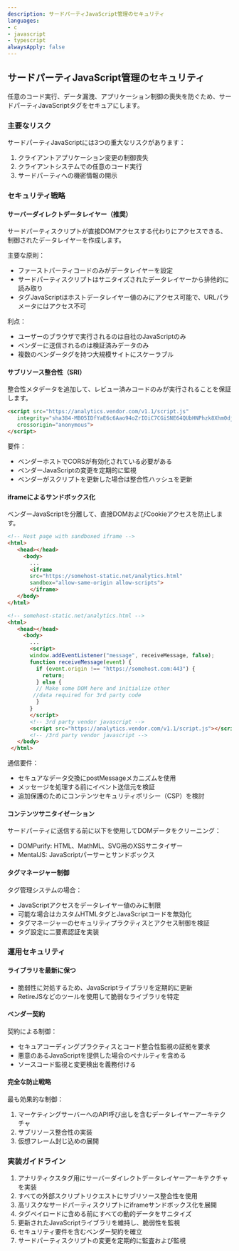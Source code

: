 ```yaml
---
description: サードパーティJavaScript管理のセキュリティ
languages:
- c
- javascript
- typescript
alwaysApply: false
---
```


## サードパーティJavaScript管理のセキュリティ

任意のコード実行、データ漏洩、アプリケーション制御の喪失を防ぐため、サードパーティJavaScriptタグをセキュアにします。

### 主要なリスク

サードパーティJavaScriptには3つの重大なリスクがあります：
1. クライアントアプリケーション変更の制御喪失
2. クライアントシステムでの任意のコード実行
3. サードパーティへの機密情報の開示

### セキュリティ戦略

#### サーバーダイレクトデータレイヤー（推奨）
サードパーティスクリプトが直接DOMアクセスする代わりにアクセスできる、制御されたデータレイヤーを作成します。

主要な原則：
- ファーストパーティコードのみがデータレイヤーを設定
- サードパーティスクリプトはサニタイズされたデータレイヤーから排他的に読み取り
- タグJavaScriptはホストデータレイヤー値のみにアクセス可能で、URLパラメータにはアクセス不可

利点：
- ユーザーのブラウザで実行されるのは自社のJavaScriptのみ
- ベンダーに送信されるのは検証済みデータのみ
- 複数のベンダータグを持つ大規模サイトにスケーラブル

#### サブリソース整合性（SRI）
整合性メタデータを追加して、レビュー済みコードのみが実行されることを保証します。

```html
<script src="https://analytics.vendor.com/v1.1/script.js"
   integrity="sha384-MBO5IDfYaE6c6Aao94oZrIOiC7CGiSNE64QUbHNPhzk8Xhm0djE6QqTpL0HzTUxk"
   crossorigin="anonymous">
</script>
```

要件：
- ベンダーホストでCORSが有効化されている必要がある
- ベンダーJavaScriptの変更を定期的に監視
- ベンダーがスクリプトを更新した場合は整合性ハッシュを更新

#### iframeによるサンドボックス化
ベンダーJavaScriptを分離して、直接DOMおよびCookieアクセスを防止します。

```html
<!-- Host page with sandboxed iframe -->
<html>
   <head></head>
     <body>
       ...
       <iframe
       src="https://somehost-static.net/analytics.html"
       sandbox="allow-same-origin allow-scripts">
       </iframe>
   </body>
</html>

<!-- somehost-static.net/analytics.html -->
<html>
   <head></head>
     <body>
       ...
       <script>
       window.addEventListener("message", receiveMessage, false);
       function receiveMessage(event) {
         if (event.origin !== "https://somehost.com:443") {
           return;
         } else {
         // Make some DOM here and initialize other
        //data required for 3rd party code
         }
       }
       </script>
       <!-- 3rd party vendor javascript -->
       <script src="https://analytics.vendor.com/v1.1/script.js"></script>
       <!-- /3rd party vendor javascript -->
   </body>
 </html>
```

通信要件：
- セキュアなデータ交換にpostMessageメカニズムを使用
- メッセージを処理する前にイベント送信元を検証
- 追加保護のためにコンテンツセキュリティポリシー（CSP）を検討

#### コンテンツサニタイゼーション
サードパーティに送信する前に以下を使用してDOMデータをクリーニング：
- DOMPurify: HTML、MathML、SVG用のXSSサニタイザー
- MentalJS: JavaScriptパーサーとサンドボックス

#### タグマネージャー制御
タグ管理システムの場合：
- JavaScriptアクセスをデータレイヤー値のみに制限
- 可能な場合はカスタムHTMLタグとJavaScriptコードを無効化
- タグマネージャーのセキュリティプラクティスとアクセス制御を検証
- タグ設定に二要素認証を実装

### 運用セキュリティ

#### ライブラリを最新に保つ
- 脆弱性に対処するため、JavaScriptライブラリを定期的に更新
- RetireJSなどのツールを使用して脆弱なライブラリを特定

#### ベンダー契約
契約による制御：
- セキュアコーディングプラクティスとコード整合性監視の証拠を要求
- 悪意のあるJavaScriptを提供した場合のペナルティを含める
- ソースコード監視と変更検出を義務付ける

#### 完全な防止戦略
最も効果的な制御：
1. マーケティングサーバーへのAPI呼び出しを含むデータレイヤーアーキテクチャ
2. サブリソース整合性の実装
3. 仮想フレーム封じ込めの展開

### 実装ガイドライン

1. アナリティクスタグ用にサーバーダイレクトデータレイヤーアーキテクチャを実装
2. すべての外部スクリプトリクエストにサブリソース整合性を使用
3. 高リスクなサードパーティスクリプトにiframeサンドボックス化を展開
4. タグペイロードに含める前にすべての動的データをサニタイズ
5. 更新されたJavaScriptライブラリを維持し、脆弱性を監視
6. セキュリティ要件を含むベンダー契約を確立
7. サードパーティスクリプトの変更を定期的に監査および監視

